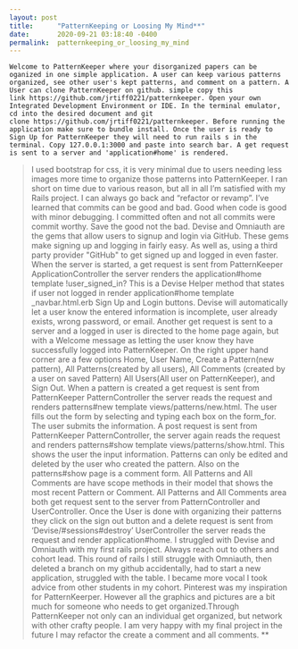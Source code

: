 ```yaml
---
layout: post
title:      "PatternKeeping or Loosing My Mind**"
date:       2020-09-21 03:18:40 -0400
permalink:  patternkeeping_or_loosing_my_mind
---
```


  	Welcome to PatternKeeper where your disorganized papers can be oganized in one simple application. A user can keep various patterns organized, see other user's kept patterns, and comment on a pattern. A User can clone PatternKeeper on github. simple copy this link https://github.com/jrtiff0221/patternkeeper. Open your own Integrated Development Environment or IDE. In the terminal emulator, cd into the desired document and git clone https://github.com/jrtiff0221/patternkeeper. Before running the application make sure to bundle install. Once the user is ready to Sign Up for PatternKeeper they will need to run rails s in the terminal. Copy 127.0.0.1:3000 and paste into search bar. A get request is sent to a server and 'application#home' is rendered. 
> 	I used bootstrap for css, it is very minimal due to users needing less images more time to organize those patterns into PatternKeeper. I ran short on time due to various reason, but all in all I’m satisfied with my Rails project. I can always go back and “refactor or revamp”. I’ve learned that commits can be good and bad. Good when code is good with minor debugging. I committed often and not all commits were commit worthy. Save the good not the bad. Devise and  Omniauth are the gems that allow users to signup and login via GitHub.   These gems make signing up and logging in fairly easy.  As well as, using a third party provider "GitHub" to get signed up and logged in even faster.
> 	When the server is started, a get request is sent from PatternKeeper ApplicationController the server renders the application#home template !user_signed_in? This is a Devise Helper method that states if user not logged in render  application#home template _navbar.html.erb Sign Up and Login buttons. Devise will automatically let a user know the entered information is incomplete, user already exists, wrong password, or email.
> 	Another get request is sent to a server and a logged in user is directed to the home page again, but with a Welcome message as letting the user know they have successfully logged into PatternKeeper. On the right upper hand corner are a few options Home, User Name, Create a Pattern(new pattern), All Patterns(created by all users), All Comments (created by a user on saved Pattern) All Users(All user on PatternKeeper), and Sign Out.
> 	When a pattern is created a get request is sent from PatternKeeper PatternController the server reads the request and renders patterns#new template views/patterns/new.html. The user fills out the form by selecting and typing each box on the form_for. The user submits the information. A post request is sent from PatternKeeper PatternController, the server again reads the request and renders patterns#show template views/patterns/show.html. This shows the user the input information.  Patterns can only be edited and deleted by the user who created the pattern.  Also on the patterns#show page is a comment form. All Patterns and All Comments are have scope methods in their model that shows the most recent Pattern or Comment. All Patterns and All Comments area both get request sent to the server from PatternController and UserController. Once the User is done with organizing their patterns they click on the sign out button and a delete request is sent from ‘Devise/#sessions#destroy’ UserController the server reads the request and render application#home.
> 	I struggled with Devise and Omniauth with my first rails project. Always reach out to others and cohort lead. This round of rails I still struggle with Omniauth, then deleted a branch on my github accidentally, had to start a new application, struggled with the table. I became more vocal I took advice from other students in my cohort. Pinterest was my inspiration for PatternKeerper. However all the graphics and pictures are a bit much for someone who needs to get organized.Through PatternKeeper not only can an individual get organized, but network with other crafty people. I am very happy with my final project in the future I may refactor the  create a comment and all comments. **
